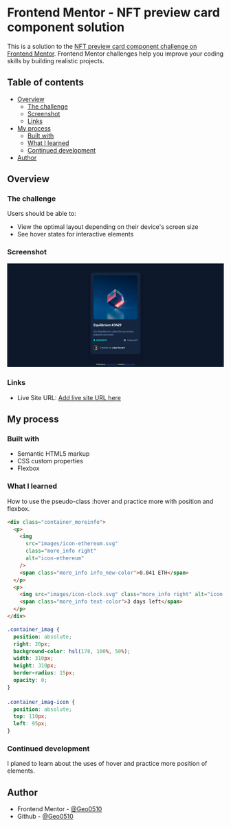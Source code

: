 # Frontend Mentor - NFT preview card component solution

This is a solution to the [NFT preview card component challenge on Frontend Mentor](https://www.frontendmentor.io/challenges/nft-preview-card-component-SbdUL_w0U). Frontend Mentor challenges help you improve your coding skills by building realistic projects.

## Table of contents

- [Overview](#overview)
  - [The challenge](#the-challenge)
  - [Screenshot](#screenshot)
  - [Links](#links)
- [My process](#my-process)
  - [Built with](#built-with)
  - [What I learned](#what-i-learned)
  - [Continued development](#continued-development)
- [Author](#author)

## Overview

### The challenge

Users should be able to:

- View the optimal layout depending on their device's screen size
- See hover states for interactive elements

### Screenshot

![](./images/Screenshot-Frontend-Mentor-NFT-preview-card-component.png)

### Links

- Live Site URL: [Add live site URL here](https://geo0510.github.io/Cardcomponent.github.io-/)

## My process

### Built with

- Semantic HTML5 markup
- CSS custom properties
- Flexbox

### What I learned

How to use the pseudo-class :hover and practice more with position and flexbox.

```html
<div class="container_moreinfo">
  <p>
    <img
      src="images/icon-ethereum.svg"
      class="more_info right"
      alt="icon-ethereum"
    />
    <span class="more_info info_new-color">0.041 ETH</span>
  </p>
  <p>
    <img src="images/icon-clock.svg" class="more_info right" alt="icon clock" />
    <span class="more_info text-color">3 days left</span>
  </p>
</div>
```

```css
.container_imag {
  position: absolute;
  right: 20px;
  background-color: hsl(178, 100%, 50%);
  width: 310px;
  height: 310px;
  border-radius: 15px;
  opacity: 0;
}

.container_imag-icon {
  position: absolute;
  top: 110px;
  left: 95px;
}
```

### Continued development

I planed to learn about the uses of hover and practice more position of elements.

## Author

- Frontend Mentor - [@Geo0510](https://www.frontendmentor.io/profile/Geo0510)
- Github - [@Geo0510 ](https://github.com/Geo0510)
